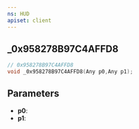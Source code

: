 ```yaml
---
ns: HUD
apiset: client
---
```

## _0x958278B97C4AFFD8

```c
// 0x958278B97C4AFFD8
void _0x958278B97C4AFFD8(Any p0,Any p1);
```


## Parameters
* **p0**:
* **p1**:
